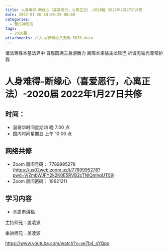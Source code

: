 ```yaml
---
title: 人身难得-断缘心（喜爱恶行，心离正法）-2020届 2022年1月27日共修
date: 2022-01-26 18:00:28-08:00
categories:
  - 慧灯禅修班
tags:
  - 2020届
attachments: /f/up/断缘心八无暇-5678.docx
---
```

诸法等性本基法界中 自现圆满三身游舞力 
离障本来怙主龙钦巴 祈请无垢光尊常护我

# 人身难得-断缘心（喜爱恶行，心离正法）-2020届 2022年1月27日共修

## 时间：

* 温哥华时间星期四 晚 7:00 点
* 国内时间星期五 上午 10:00 点

## 网络共修

* Zoom 房间号码： 7789995278 (<https://us02web.zoom.us/j/7789995278?pwd=VjZmbWJFY2k2K0E5RVB2cTNIQmhqUT09>)
* Zoom 房间密码： 19621211

## 学习内容

* [本周串讲稿](/f/up/断缘心八无暇-5678.docx)

主持师兄：盖凌源

串讲师兄：盖凌源

<https://www.youtube.com/watch?v=xe7b4_oYQpo>